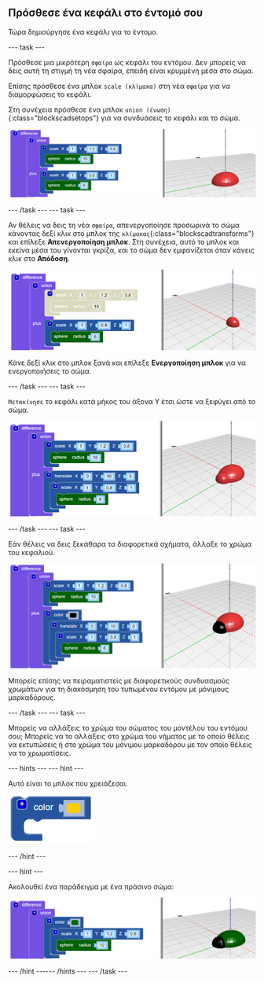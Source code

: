 ## Πρόσθεσε ένα κεφάλι στο έντομό σου

Τώρα δημιούργησε ένα κεφάλι για το έντομο.

--- task ---

Πρόσθεσε μια μικρότερη `σφαίρα` ως κεφάλι του εντόμου. Δεν μπορείς να δεις αυτή τη στιγμή τη νέα σφαίρα, επειδή είναι κρυμμένη μέσα στο σώμα.

Επίσης πρόσθεσε ένα μπλοκ `scale (κλίμακα)` στη νέα `σφαίρα` για να διαμορφώσεις το κεφάλι.

Στη συνέχεια πρόσθεσε ένα μπλοκ `union (ένωση)`{:class="blockscadsetops"} για να συνδυάσεις το κεφάλι και το σώμα.

![στιγμιότυπο οθόνης](images/bug-head-hidden.png)

--- /task --- --- task ---

Αν θέλεις να δεις τη νέα `σφαίρα`, απενεργοποίησε προσωρινά το σώμα κάνοντας δεξί κλικ στο μπλοκ της `κλίμακας`{:class="blockscadtransforms"} και επίλεξε **Απενεργοποίηση μπλοκ**. Στη συνέχεια, αυτό το μπλοκ και εκείνα μέσα του γίνονται γκρίζα, και το σώμα δεν εμφανίζεται όταν κάνεις κλικ στο **Απόδοση**.

![στιγμιότυπο οθόνης](images/bug-disable.png)

Κάνε δεξί κλικ στο μπλοκ ξανά και επίλεξε **Ενεργοποίηση μπλοκ** για να ενεργοποιήσεις το σώμα.

--- /task --- --- task ---

`Μετακίνησε` το κεφάλι κατά μήκος του άξονα Υ έτσι ώστε να ξεφύγει από το σώμα.

  ![στιγμιότυπο οθόνης](images/bug-head.png)

--- /task --- --- task ---

Εάν θέλεις να δεις ξεκάθαρα τα διαφορετικά σχήματα, άλλαξε το χρώμα του κεφαλιού.

![στιγμιότυπο οθόνης](images/bug-head-black.png)

Μπορείς επίσης να πειραματιστείς με διαφορετικούς συνδυασμούς χρωμάτων για τη διακόσμηση του τυπωμένου εντόμου με μόνιμους μαρκαδόρους.

--- /task --- --- task ---

Μπορείς να αλλάξεις το χρώμα του σώματος του μοντέλου του εντόμου σου; Μπορείς να το αλλάξεις στο χρώμα του νήματος με το οποίο θέλεις να εκτυπώσεις ή στο χρώμα του μόνιμου μαρκαδόρου με τον οποίο θέλεις να το χρωματίσεις.

--- hints ---
 --- hint ---

Αυτό είναι το μπλοκ που χρειάζεσαι.

![στιγμιότυπο οθόνης](images/bug-colour-block.png)

--- /hint ---

--- hint ---

Ακολουθεί ένα παράδειγμα με ένα πράσινο σώμα:

![στιγμιότυπο οθόνης](images/bug-body-colour.png)

--- /hint ------ /hints --- --- /task ---




  
